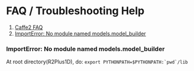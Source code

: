 # FAQ / Troubleshooting Help

1. [Caffe2 FAQ](https://caffe2.ai/docs/faq.html)
2. [ImportError: No module named models.model_builder](#ImportError-No-module-named-models.model_builder)



### ImportError: No module named models.model_builder
At root directory(R2Plus1D), do: ```export PYTHONPATH=$PYTHONPATH:`pwd`/lib```
